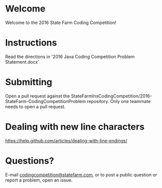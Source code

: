 # Welcome
Welcome to the 2016 State Farm Coding Competition!

# Instructions
Read the directions in '2016 Java Coding Competition Problem Statement.docx'

# Submitting
Open a pull request against the StateFarmInsCodingCompetition/2016-StateFarm-CodingCompetitionProblem repository. Only one teammate needs to open a pull request.

# Dealing with new line characters
https://help.github.com/articles/dealing-with-line-endings/

# Questions?
E-mail codingcompetition@statefarm.com, or to post a public question or report a problem, open an issue.
